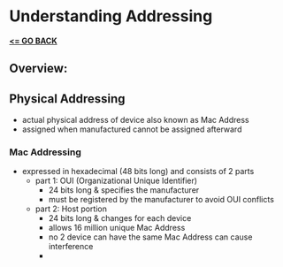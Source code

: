 # Understanding Addressing

[__<= GO BACK__](README.md)

## Overview:


## Physical Addressing

- actual physical address of device also known as Mac Address
- assigned when manufactured cannot be assigned afterward

### Mac Addressing

- expressed in hexadecimal (48 bits long) and consists of 2 parts
  - part 1: OUI (Organizational Unique Identifier)
    - 24 bits long & specifies the manufacturer
    - must be registered by the manufacturer to avoid OUI conflicts
  - part 2: Host portion
    - 24 bits long & changes for each device
    - allows 16 million unique Mac Address
    - no 2 device can have the same Mac Address can cause interference
    -

